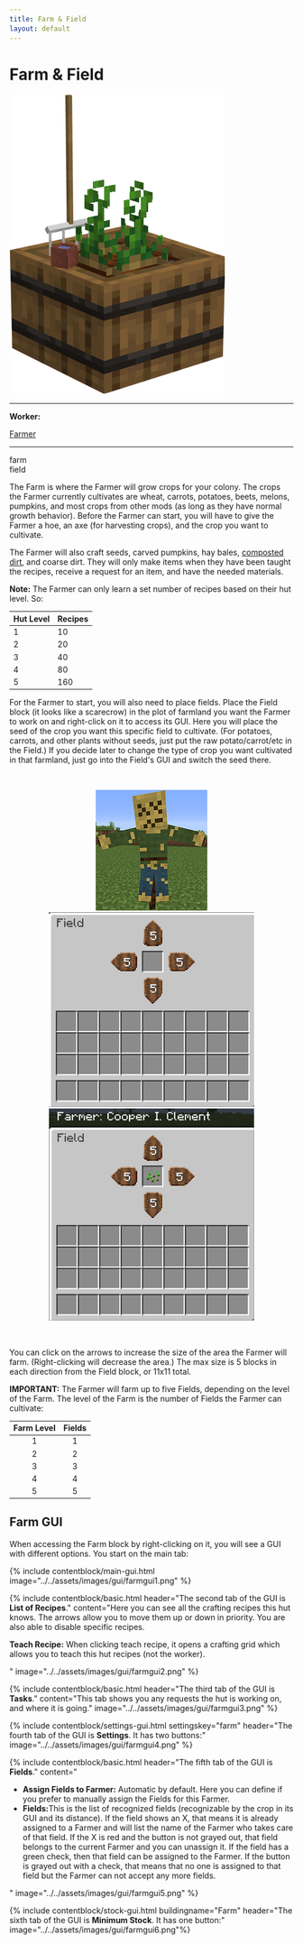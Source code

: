 ```yaml
---
title: Farm & Field
layout: default
---
```

# Farm & Field

<div class="infobox box text-center">
    <img src="../../assets/images/buildings/farm.png" alt="Farm" />
    <hr />
    <div class="row section-text text-left">
        <div class="col">
        <p><strong>Worker:</strong></p>
        </div>
        <div class="col">
        <p><a href="../workers/farmer">Farmer</a></p>
        </div>
    </div>
    <hr />
    <recipe>farm</recipe>
    <br>
    <recipe>field</recipe>
</div>

The Farm is where the Farmer will grow crops for your colony. The crops the Farmer currently cultivates are wheat, carrots, potatoes, beets, melons, pumpkins, and most crops from other mods (as long as they have normal growth behavior). Before the Farmer can start, you will have to give the Farmer a hoe, an axe (for harvesting crops), and the crop you want to cultivate. 

The Farmer will also craft seeds, carved pumpkins, hay bales, [composted dirt](../../source/items/compost), and coarse dirt. They will only make items when they have been taught the recipes, receive a request for an item, and have the needed materials.

**Note:** The Farmer can only learn a set number of recipes based on their hut level. So:

| Hut Level | Recipes |
| --------- | ------- |
| 1         | 10      |
| 2         | 20      |
| 3         | 40      |
| 4         | 80      |
| 5         | 160     |

For the Farmer to start, you will also need to place fields. Place the Field block (it looks like a scarecrow) in the plot of farmland you want the Farmer to work on and right-click on it to access its GUI. Here you will place the seed of the crop you want this specific field to cultivate. (For potatoes, carrots, and other plants without seeds, just put the raw potato/carrot/etc in the Field.) If you decide later to change the type of crop you want cultivated in that farmland, just go into the Field's GUI and switch the seed there.

<br>
<p style="text-align:center;"><img src="../../assets/images/misc/field.png" alt="Field">    <img src="../../assets/images/gui/fieldgui1.png" alt="Field GUI Empty">    <img src="../../assets/images/gui/fieldgui2.png" alt="Field GUI Assigned"></p>
<br>

You can click on the arrows to increase the size of the area the Farmer will farm. (Right-clicking will decrease the area.) The max size is 5 blocks in each direction from the Field block, or 11x11 total.

**IMPORTANT:** The Farmer will farm up to five Fields, depending on the level of the Farm. The level of the Farm is the number of Fields the Farmer can cultivate:

| Farm Level | Fields |
| :-----: |  :-----: | 
| 1 | 1 |
| 2 | 2 |
| 3 | 3 |
| 4 | 4 |
| 5 | 5 |



## Farm GUI
<div class="row">
<div class="col">

When accessing the Farm block by right-clicking on it, you will see a GUI with different options.   You start on the main tab:

{% include contentblock/main-gui.html image="../../assets/images/gui/farmgui1.png" %}

{% include contentblock/basic.html header="The second tab of the GUI is <strong>List of Recipes</strong>." content="Here you can see all the crafting recipes this hut knows.  The arrows allow you to move them up or down in priority.  You are also able to disable specific recipes.<p><strong> Teach Recipe:</strong> When clicking teach recipe, it opens a crafting grid which allows you to teach this hut recipes (not the worker).</p>" image="../../assets/images/gui/farmgui2.png" %}

{% include contentblock/basic.html header="The third tab of the GUI is <strong>Tasks</strong>." content="This tab shows you any requests the hut is working on, and where it is going." image="../../assets/images/gui/farmgui3.png" %}
  
{% include contentblock/settings-gui.html settingskey="farm" header="The fourth tab of the GUI is <strong>Settings</strong>. It has two buttons:" image="../../assets/images/gui/farmgui4.png" %}

{% include contentblock/basic.html header="The fifth tab of the GUI is <strong>Fields</strong>." content="<ul><li><b>Assign Fields to Farmer:</b> Automatic by default. Here you can define if you prefer to manually assign the Fields for this Farmer.</li><li><b>Fields:</b>This is the list of recognized fields (recognizable by the crop in its GUI and its distance). If the field shows an X, that means it is already assigned to a Farmer and will list the name of the Farmer who takes care of that field. If the X is red and the button is not grayed out, that field belongs to the current Farmer and you can unassign it. If the field has a green check, then that field can be assigned to the Farmer. If the button is grayed out with a check, that means that no one is assigned to that field but the Farmer can not accept any more fields. </li></ul>" image="../../assets/images/gui/farmgui5.png" %}

{% include contentblock/stock-gui.html buildingname="Farm" header="The sixth tab of the GUI is <strong>Minimum Stock</strong>. It has one button:" image="../../assets/images/gui/farmgui6.png"%}
</div>
</div>